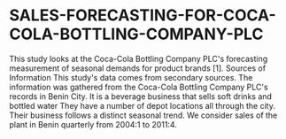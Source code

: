 # SALES-FORECASTING-FOR-COCA-COLA-BOTTLING-COMPANY-PLC
This study looks at the Coca-Cola Bottling Company PLC's forecasting measurement of seasonal demands for product brands [1].
Sources of Information This study's data comes from secondary sources. The information was gathered from the Coca-Cola Bottling Company PLC's records in Benin City. It is a beverage business that sells soft drinks and bottled water They have a number of depot locations all through the city. Their business follows a distinct seasonal trend. We consider sales of the plant in Benin quarterly from 2004:1 to 2011:4.
